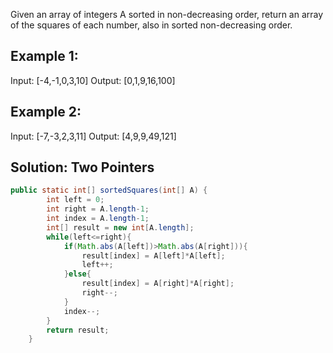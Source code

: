 Given an array of integers A sorted in non-decreasing order, return an array of the squares of each number, also in sorted non-decreasing order.

 

## Example 1:

Input: [-4,-1,0,3,10]
Output: [0,1,9,16,100]
## Example 2:

Input: [-7,-3,2,3,11]
Output: [4,9,9,49,121]

## Solution: Two Pointers
```java
public static int[] sortedSquares(int[] A) {
        int left = 0;
        int right = A.length-1;
        int index = A.length-1;
        int[] result = new int[A.length];
        while(left<=right){
        	if(Math.abs(A[left])>Math.abs(A[right])){
        		result[index] = A[left]*A[left];
        		left++;
        	}else{
        		result[index] = A[right]*A[right];
        		right--;
        	}
        	index--;
        }
        return result;
    }
```

